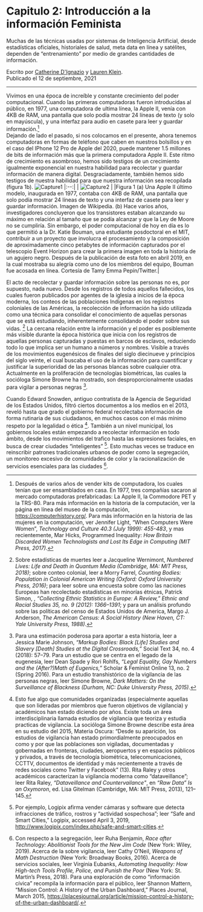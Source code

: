 # Capitulo 2: Introducción a la información Feminista

Muchas de las técnicas usadas por sistemas de Inteligencia Artificial, desde estadísticas oficiales, historiales de salud, meta data en línea y satélites,
dependen de “entrenamiento” por medio de grandes cantidades de información.

Escrito por [Catherine D'Ignazio](https://feministai.pubpub.org/user/catherine-dignazio) y [Lauren Klein](https://feministai.pubpub.org/user/lauren-klein).  
Publicado el 12 de septiembre, 2021

***
Vivimos en una época de increíble y constante crecimiento del poder computacional. Cuando las primeras computadoras fueron introducidas al público, en 1977, una computadora de ultima línea, la Apple II, venía con 4KB de RAM, una pantalla que solo podía mostrar 24 líneas de texto (y solo en mayúscula), y una interfaz para audio en casete para leer y guardar información.[^1]  
Dejando de lado el pasado, si nos colocamos en el presente, ahora tenemos computadoras en formas de teléfono que caben en nuestros bolsillos y en el caso del IPhone 12 Pro de Apple del 2020, puede mantener 1.5 millones de bits de información más que la primera computadora Apple II. Este ritmo de crecimiento es asombroso, hemos sido testigos de un crecimiento igualmente exponencial en nuestra habilidad para recolectar y guardar información de manera digital. Desgraciadamente, también hemos sido testigos de nuestra habilidad para que nuestra información sea recopilada (figura 1b).
 ![Capture1](https://user-images.githubusercontent.com/70679118/154164910-d22d7105-2d13-4e30-aa6d-f0d3588ddd87.PNG) 
 |:--:|
| ![Capture2](https://user-images.githubusercontent.com/70679118/154193823-7c8dc7e8-7afa-40ec-89a5-da72fed8f7f4.PNG) | 
|Figura 1 (a) Una Apple II último modelo, inaugurada en 1977, contaba con 4KB de RAM, una pantalla que solo podía mostrar 24 líneas de texto y una interfaz de casete para leer y guardar información. Imagen de Wikipedia. (b) Hace varios años, investigadores concluyeron que los transistores estaban alcanzando su máximo en relación al tamaño que se podía alcanzar y que la Ley de Moore no se cumpliría. Sin embargo, el poder computacional de hoy en día es lo que permitió a la Dr. Katie Bouman, una estudiante posdoctoral en el MIT, contribuir a un proyecto que involucra el procesamiento y la composición de aproximadamente cinco petabytes de información capturados por el telescopio Event Horizon para crear la primera imagen en toda la historia de un agujero negro. Después de la publicación de esta foto en abril 2019, en la cual mostraba su alegría como uno de los miembros del equipo, Bouman fue acosada en línea. Cortesía de Tamy Emma Pepín/Twitter.| 


El acto de recolectar y guardar información sobre las personas no es, por supuesto, nada nuevo. Desde los registros de todos aquellos fallecidos, los cuales fueron publicados por agentes de la iglesia a inicios de la época moderna, los conteos de las poblaciones Indígenas en los registros coloniales de las Américas, la recolección de información ha sido utilizada como una técnica para consolidar el conocimiento de aquellas personas que se está estudiando, inherentemente consolidando el poder sobre sus vidas. [^2]
La cercana relación entre la información y el poder es posiblemente más visible durante la época histórica que inicia con los registros de aquellas personas capturadas y puestas en barcos de esclavos, reduciendo todo lo que implica ser un humano a números y nombres. Visible a través de los movimientos eugenésicos de finales del siglo diecinueve y principios del siglo veinte, el cual buscaba el uso de la información para cuantificar y justificar la superioridad de las personas blancas sobre cualquier otra. Actualmente en la proliferación de tecnologías biométricas, las cuales la socióloga Simone Browne ha mostrado, son desproporcionalmente usadas para vigilar a personas negras [^3]. 

Cuando Edward Snowden, antiguo contratista de la Agencia de Seguridad de los Estados Unidos, filtró ciertos documentos a los medios en el 2013, reveló hasta que grado el gobierno federal recolectaba información de forma rutinaria de sus ciudadanos, en muchos casos con el más mínimo respeto por la legalidad o ética [^4].  También a un nivel municipal, los gobiernos locales están empezando a recolectar información en todo ámbito, desde los movimientos del trafico hasta las expresiones faciales, en busca de crear ciudades “inteligentes” [^5]. Esto muchas veces se traduce en reinscribir patrones tradicionales urbanos de poder como la segregación, un monitoreo excesivo de comunidades de color y la racionalización de servicios esenciales para las ciudades [^6]. 



[^1]: Después de varios años de vender kits de computadora, los cuales tenían que ser ensamblados en casa. En 1977, tres compañías sacaron al mercado computadoras prefabricadas: La Apple II, la Commodore PET y la TRS-80. Para más información en la historia de la computación, ver la página en línea del museo de la computación, https://computerhistory.org/. Para más información en la historia de las mujeres en la computación, ver Jennifer Light, “When Computers Were Women”, *Technology and Culture 40.3 (July 1999): 455-483*, y mas recientemente, Mar Hicks, Programmed Inequality: *How Britain Discarded Women Technologists and Lost Its Edge in Computing (MIT Press, 2017)*.

[^2]: Sobre estadísticas de muertes leer a Jacqueline Wernimont, *Numbered Lives: Life and Death in Quantum Media (Cambridge, MA: MIT Press, 2018)*; sobre conteo colonial, leer a Morry Farrel, *Counting Bodies: Population in Colonial American Writing (Oxford: Oxford University Press, 2016)*; para leer sobre una encuesta sobre como las naciones Europeas han recolectado estadísticas en minorías étnicas, Patrick Simon, , *“Collecting Ethnic Statistics in Europe: A Review,” Ethnic and Racial Studies 35, no. 9 (2012): 1366–1391*; y para un análisis profundo sobre las políticas del censo de Estados Unidos de America, Margo J. Anderson, *The American Census: A Social History (New Haven, CT: Yale University Press, 1988)*.

[^3]: Para una estimación poderosa para aportar a esta historia, leer a Jessica Marie Johnson, *“Markup Bodies: Black [Life] Studies and Slavery [Death] Studies at the Digital Crossroads,”* Social Text 34, no. 4 (2018): 57–79. Para un estudio que se centra en el legado de la eugenesia, leer Dean Spade y Rori Rohlfs, *“Legal Equality, Gay Numbers and the (After?)Math of Eugenics,”* Scholar & Feminist Online 13, no. 2 (Spring 2016). Para un estudio transhistórico de la vigilancia de las personas negras, leer Simone Browne, *Dark Matters: On the Surveillance of Blackness (Durham, NC: Duke University Press, 2015).*

[^4]: Esto fue algo que comunidades organizadas (especialmente aquellas que son lideradas por miembros que fueron objetivos de vigilancia) y académicos han estado diciendo por años. Existe toda un área interdisciplinaria llamada estudios de vigilancia que teoriza y estudia practicas de vigilancia. La socióloga Simone Browne describe esta área en su estudio del 2015, Materia Oscura: “Desde su aparición, los estudios de vigilancia han estado primordialmente preocupados en como y por que las poblaciones son vigiladas, documentadas y gobernadas en fronteras, ciudades, aeropuertos y en espacios públicos y privados, a través de tecnología biométrica, telecomunicaciones, CCTTV, documentos de identidad y más recientemente a través de redes sociales como Twitter y Facebook” (13). Rita Raley y otros académicos caracterizan la vigilancia moderna como “dataveillance”; leer Rita Raley, *“Dataveillance and Countervailance"*, en *“Raw Data” Is an Oxymoron*, ed. Lisa Gitelman (Cambridge, MA: MIT Press, 2013), 121–145.


[^5]: Por ejemplo, Logipix afirma vender cámaras y software que detecta infracciones de tráfico, rostros y “actividad sospechosa”; leer “Safe and Smart Cities,” Logipix, accessed April 3, 2019, http://www.logipix.com/index.php/safe-and-smart-cities.

[^6]: Con respecto a la segregación, leer Ruha Benjamin, *Race after Technology: Abolitionist Tools for the New Jim Code* (New York: Wiley, 2019). Acerca de la sobre vigilancia, leer Cathy O’Neil, *Weapons of Math Destruction* (New York: Broadway Books, 2016). Acerca de servicios sociales, leer Virginia Eubanks, *Automating Inequality: How High-tech Tools Profile, Police, and Punish the Poor* (New York: St. Martin’s Press, 2018). Para una exploración de como “información cívica” recompila la información para el público, leer Shannon Mattern, “Mission Control: A History of the Urban Dashboard,” Places Journal, March 2015, https://placesjournal.org/article/mission-control-a-history-of-the-urban-dashboard/.

